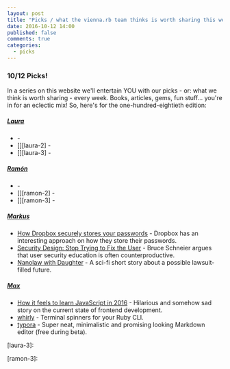 ```yaml
---
layout: post
title: "Picks / what the vienna.rb team thinks is worth sharing this week"
date: 2016-10-12 14:00
published: false
comments: true
categories:
  - picks
---
```


### 10/12 Picks!

In a series on this website we'll entertain YOU with our picks - or: what we think is worth sharing - every week.
Books, articles, gems, fun stuff... you're in for an eclectic mix! So, here's for the one-hundred-eightieth edition:


##### [Laura][laura]
- [][laura-1] -
- [][laura-2] -
- [][laura-3] -

##### [Ramón][ramon]
- [][ramon-1] -
- [][ramon-2] -
- [][ramon-3] -

##### [Markus][markus]
- [How Dropbox securely stores your passwords][markus-1] - Dropbox has an interesting approach on how they store their passwords.
- [Security Design: Stop Trying to Fix the User][markus-2] - Bruce Schneier argues that user security education is often counterproductive.
- [Nanolaw with Daughter][markus-3] - A sci-fi short story about a possible lawsuit-filled future.

##### [Max][max]
- [How it feels to learn JavaScript in 2016][max-1] - Hilarious and somehow sad story on the current state of frontend development.
- [whirly][max-2] - Terminal spinners for your Ruby CLI.
- [typora][max-3] - Super neat, minimalistic and promising looking Markdown editor (free during beta).



[laura]: https://www.twitter.com/alicetragedy
[laura-1]:
[laura-2]:
[laura-3]:

[ramon]: https://twitter.com/senorhuidobro
[ramon-1]:
[ramon-2]:
[ramon-3]:

[markus]: https://twitter.com/nuclearsquid
[markus-1]: https://blogs.dropbox.com/tech/2016/09/how-dropbox-securely-stores-your-passwords/
[markus-2]: https://www.schneier.com/blog/archives/2016/10/security_design.html
[markus-3]: http://www.ftrain.com/nanolaw.html

[max]: https://www.twitter.com/klappradla
[max-1]: https://hackernoon.com/how-it-feels-to-learn-javascript-in-2016-d3a717dd577f#.bfygf7c0f
[max-2]: https://github.com/janlelis/whirly
[max-3]: https://www.typora.io/
